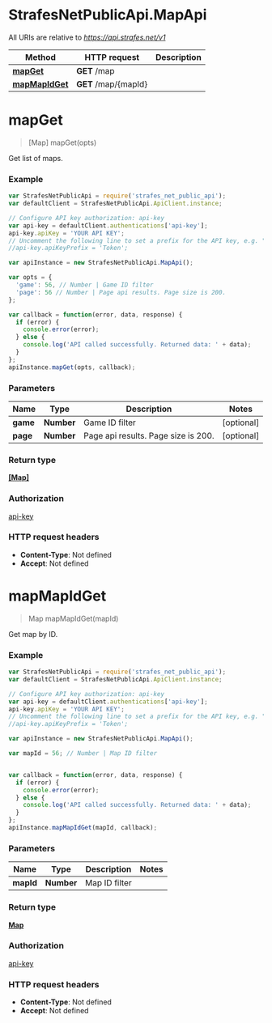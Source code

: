 # StrafesNetPublicApi.MapApi

All URIs are relative to *https://api.strafes.net/v1*

Method | HTTP request | Description
------------- | ------------- | -------------
[**mapGet**](MapApi.md#mapGet) | **GET** /map | 
[**mapMapIdGet**](MapApi.md#mapMapIdGet) | **GET** /map/{mapId} | 


<a name="mapGet"></a>
# **mapGet**
> [Map] mapGet(opts)



Get list of maps.

### Example
```javascript
var StrafesNetPublicApi = require('strafes_net_public_api');
var defaultClient = StrafesNetPublicApi.ApiClient.instance;

// Configure API key authorization: api-key
var api-key = defaultClient.authentications['api-key'];
api-key.apiKey = 'YOUR API KEY';
// Uncomment the following line to set a prefix for the API key, e.g. "Token" (defaults to null)
//api-key.apiKeyPrefix = 'Token';

var apiInstance = new StrafesNetPublicApi.MapApi();

var opts = { 
  'game': 56, // Number | Game ID filter
  'page': 56 // Number | Page api results. Page size is 200.
};

var callback = function(error, data, response) {
  if (error) {
    console.error(error);
  } else {
    console.log('API called successfully. Returned data: ' + data);
  }
};
apiInstance.mapGet(opts, callback);
```

### Parameters

Name | Type | Description  | Notes
------------- | ------------- | ------------- | -------------
 **game** | **Number**| Game ID filter | [optional] 
 **page** | **Number**| Page api results. Page size is 200. | [optional] 

### Return type

[**[Map]**](Map.md)

### Authorization

[api-key](../README.md#api-key)

### HTTP request headers

 - **Content-Type**: Not defined
 - **Accept**: Not defined

<a name="mapMapIdGet"></a>
# **mapMapIdGet**
> Map mapMapIdGet(mapId)



Get map by ID.

### Example
```javascript
var StrafesNetPublicApi = require('strafes_net_public_api');
var defaultClient = StrafesNetPublicApi.ApiClient.instance;

// Configure API key authorization: api-key
var api-key = defaultClient.authentications['api-key'];
api-key.apiKey = 'YOUR API KEY';
// Uncomment the following line to set a prefix for the API key, e.g. "Token" (defaults to null)
//api-key.apiKeyPrefix = 'Token';

var apiInstance = new StrafesNetPublicApi.MapApi();

var mapId = 56; // Number | Map ID filter


var callback = function(error, data, response) {
  if (error) {
    console.error(error);
  } else {
    console.log('API called successfully. Returned data: ' + data);
  }
};
apiInstance.mapMapIdGet(mapId, callback);
```

### Parameters

Name | Type | Description  | Notes
------------- | ------------- | ------------- | -------------
 **mapId** | **Number**| Map ID filter | 

### Return type

[**Map**](Map.md)

### Authorization

[api-key](../README.md#api-key)

### HTTP request headers

 - **Content-Type**: Not defined
 - **Accept**: Not defined

